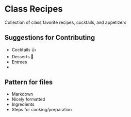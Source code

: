 Class Recipes
=======

Collection of class favorite recipes, cocktails, and appetizers

## Suggestions for Contributing

* Cocktails :+1:
* Desserts :cake:
* Entrees
* 

## Pattern for files

* Markdown
* Nicely formatted
* Ingredients
* Steps for cooking/preparation
